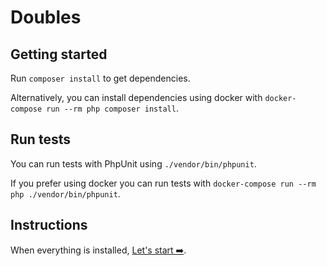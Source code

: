 # Doubles

## Getting started

Run `composer install` to get dependencies.

Alternatively, you can install dependencies using docker with `docker-compose run --rm php composer install`.

## Run tests

You can run tests with PhpUnit using `./vendor/bin/phpunit`.

If you prefer using docker you can run tests with `docker-compose run --rm php ./vendor/bin/phpunit`.

## Instructions

When everything is installed, [Let's start ➡️](./learningPath/discovering-the-project.md).
